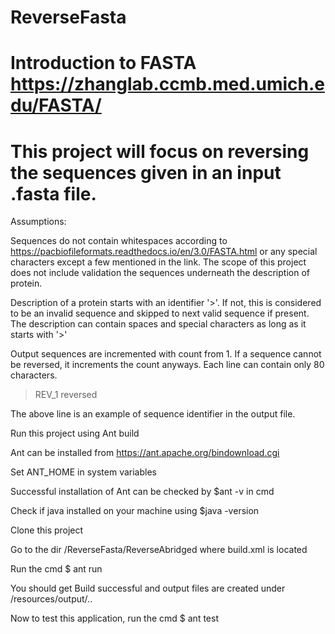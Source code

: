 # ReverseFasta

# Introduction to FASTA https://zhanglab.ccmb.med.umich.edu/FASTA/

# This project will focus on reversing the sequences given in an input .fasta file.

  Assumptions:

  Sequences do not contain whitespaces according to https://pacbiofileformats.readthedocs.io/en/3.0/FASTA.html or any special 
  characters except a few mentioned in the link. The scope of this project does not include validation the sequences underneath the 
  description of protein. 

  Description of a protein starts with an identifier '>'. If not, this is considered to be an invalid sequence and
  skipped to next valid sequence if present. The description can contain spaces and special characters as long as it 
  starts with '>'

  Output sequences are incremented with count from 1. If a sequence cannot be reversed, it increments the count anyways.
  Each line can contain only 80 characters.

  >REV_1 reversed 

  The above line is an example of sequence identifier in the output file.

  Run this project using Ant build

  Ant can be installed from  https://ant.apache.org/bindownload.cgi

  Set ANT_HOME in system variables

  Successful installation of Ant can be checked by $ant -v in cmd

  Check if java installed on your machine using $java -version

  Clone this project

  Go to the dir /ReverseFasta/ReverseAbridged where build.xml is located

  Run the cmd $ ant run

  You should get Build successful and output files are created under /resources/output/..

  Now to test this application, run the cmd $ ant test


